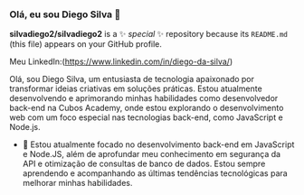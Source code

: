 ### Olá, eu sou Diego Silva 👋

**silvadiego2/silvadiego2** is a ✨ _special_ ✨ repository because its `README.md` (this file) appears on your GitHub profile.

Meu LinkedIn:(https://www.linkedin.com/in/diego-da-silva/)

Olá, sou Diego Silva, um entusiasta de tecnologia apaixonado por transformar ideias criativas em soluções práticas. Estou atualmente desenvolvendo e aprimorando minhas habilidades como desenvolvedor back-end na Cubos Academy, onde estou explorando o desenvolvimento web com um foco especial nas tecnologias back-end, como JavaScript e Node.js.

- 🔭 Estou atualmente focado no desenvolvimento back-end em JavaScript e Node.JS, além de aprofundar meu conhecimento em segurança da API e otimização de consultas de banco de dados. Estou sempre aprendendo e acompanhando as últimas tendências tecnológicas para melhorar minhas habilidades.

<!--
- 🌱 I’m currently learning ...
- 👯 I’m looking to collaborate on ...
- 🤔 I’m looking for help with ...
- 💬 Ask me about ...
- 📫 How to reach me: ...
- 😄 Pronouns: ...
- ⚡ Fun fact: ...
-->
